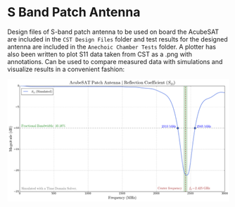# S Band Patch Antenna

Design files of S-band patch antenna to be used on board the AcubeSAT are included in the `CST Design Files` folder and test results for the designed antenna are included in the `Anechoic Chamber Tests` folder. A plotter has also been written to plot S11 data taken from CST as a .png with annotations. Can be used to compare measured data with simulations and visualize results in a convenient fashion:

![alt text](plotter/s11.png "Title Text")